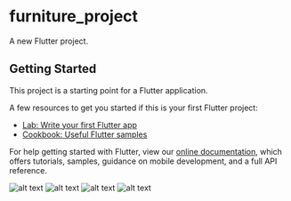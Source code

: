 # furniture_project

A new Flutter project.

## Getting Started

This project is a starting point for a Flutter application.

A few resources to get you started if this is your first Flutter project:

- [Lab: Write your first Flutter app](https://flutter.dev/docs/get-started/codelab)
- [Cookbook: Useful Flutter samples](https://flutter.dev/docs/cookbook)

For help getting started with Flutter, view our
[online documentation](https://flutter.dev/docs), which offers tutorials,
samples, guidance on mobile development, and a full API reference.



![alt text](https://github.com/mohdtaha60/furniture_project/blob/master/assets/WhatsApp%20Image%202021-01-29%20at%207.07.42%20PM.jpeg?raw=true)
![alt text](https://github.com/mohdtaha60/furniture_project/blob/master/assets/WhatsApp%20Image%202021-01-29%20at%207.07.42%20PM%20(3).jpeg?raw=true)
![alt text](https://github.com/mohdtaha60/furniture_project/blob/master/assets/WhatsApp%20Image%202021-01-29%20at%207.07.42%20PM%20(1).jpeg?raw=true)
![alt text](https://github.com/mohdtaha60/furniture_project/blob/master/assets/WhatsApp%20Image%202021-01-29%20at%207.07.42%20PM%20(2).jpeg?raw=true)
